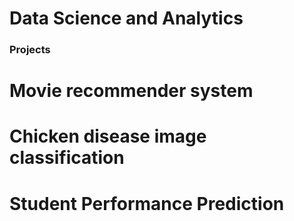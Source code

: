  

# Data Science and Analytics



### Projects 
# Movie recommender system 
# Chicken disease image classification
# Student Performance Prediction 
